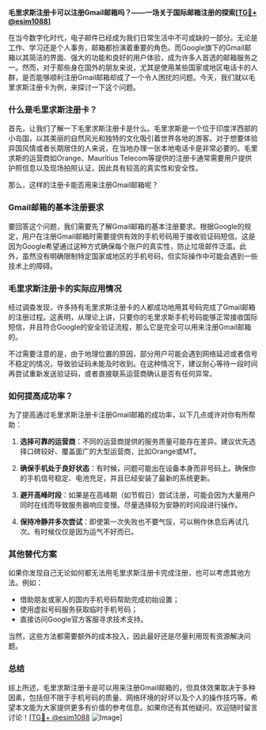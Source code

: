 **毛里求斯注册卡可以注册Gmail邮箱吗？——一场关于国际邮箱注册的探索[[TG💪+ @esim1088](https://t.me/s/esim1088)]**

在当今数字化时代，电子邮件已经成为我们日常生活中不可或缺的一部分。无论是工作、学习还是个人事务，邮箱都扮演着重要的角色。而Google旗下的Gmail邮箱以其简洁的界面、强大的功能和良好的用户体验，成为许多人首选的邮箱服务之一。然而，对于那些身在国外的朋友来说，尤其是使用某些国家或地区电话卡的人群，是否能够顺利注册Gmail邮箱却成了一个令人困扰的问题。今天，我们就以毛里求斯注册卡为例，来探讨一下这个问题。

### **什么是毛里求斯注册卡？**

首先，让我们了解一下毛里求斯注册卡是什么。毛里求斯是一个位于印度洋西部的小岛国，以其美丽的自然风光和独特的文化吸引着世界各地的游客。对于想要体验异国风情或者长期居住的人来说，在当地办理一张本地电话卡是非常必要的。毛里求斯的运营商如Orange、Mauritius Telecom等提供的注册卡通常需要用户提供护照信息以及现场拍照认证，因此具有较高的真实性和安全性。

那么，这样的注册卡能否用来注册Gmail邮箱呢？

### **Gmail邮箱的基本注册要求**

要回答这个问题，我们需要先了解Gmail邮箱的基本注册要求。根据Google的规定，用户在注册Gmail邮箱时需要提供有效的手机号码用于接收验证码短信。这是因为Google希望通过这种方式确保每个账户的真实性，防止垃圾邮件泛滥。此外，虽然没有明确限制特定国家或地区的手机号码，但实际操作中可能会遇到一些技术上的障碍。

### **毛里求斯注册卡的实际应用情况**

经过调查发现，许多持有毛里求斯注册卡的人都成功地用其号码完成了Gmail邮箱的注册过程。这表明，从理论上讲，只要你的毛里求斯手机号码能够正常接收国际短信，并且符合Google的安全验证流程，那么它是完全可以用来注册Gmail邮箱的。

不过需要注意的是，由于地理位置的原因，部分用户可能会遇到网络延迟或者信号不稳定的情况，导致验证码未能及时收到。在这种情况下，建议耐心等待一段时间再尝试重新发送验证码，或者直接联系运营商确认是否有任何异常。

### **如何提高成功率？**

为了提高通过毛里求斯注册卡注册Gmail邮箱的成功率，以下几点或许对你有所帮助：

1. **选择可靠的运营商**：不同的运营商提供的服务质量可能存在差异。建议优先选择口碑较好、覆盖面广的大型运营商，比如Orange或MT。
   
2. **确保手机处于良好状态**：有时候，问题可能出在设备本身而非号码上。确保你的手机信号稳定、电池充足，并且已经安装了最新的系统更新。

3. **避开高峰时段**：如果是在高峰期（如节假日）尝试注册，可能会因为大量用户同时在线而导致服务器响应变慢。尽量选择较为安静的时间段进行操作。

4. **保持冷静并多次尝试**：即使第一次失败也不要气馁，可以稍作休息后再试几次。有时候仅仅是因为运气不好而已。

### **其他替代方案**

如果你发现自己无论如何都无法用毛里求斯注册卡完成注册，也可以考虑其他方法。例如：
- 借助朋友或家人的国内手机号码帮助完成初始设置；
- 使用虚拟号码服务获取临时手机号码；
- 直接访问Google官方客服寻求技术支持。

当然，这些方法都需要额外的成本投入，因此最好还是尽量利用现有资源解决问题。

### **总结**

综上所述，毛里求斯注册卡是可以用来注册Gmail邮箱的，但具体效果取决于多种因素，包括但不限于手机号码的质量、网络环境的好坏以及个人的操作技巧等。希望本文能为大家提供更多有价值的参考信息。如果你还有其他疑问，欢迎随时留言讨论！[[TG💪+ @esim1088](https://t.me/s/esim1088) ![Image](https://i.postimg.cc/4NQfJmqS/Snipaste-2025-05-13-00-14-12.png)]